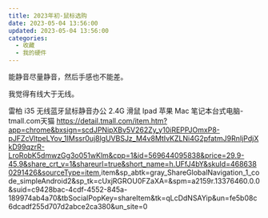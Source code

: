 ```yaml
---
title: 2023年初-鼠标选购
date: 2023-05-04 13:56:00
updated: 2023-05-04 13:56:00
categories:
  - 收藏
  - 我的硬件
---
```


能静音尽量静音，然后手感也不能差。

我觉得有线大于无线。

雷柏 i35 无线蓝牙鼠标静音办公 2.4G 滑鼠 Ipad 苹果 Mac 笔记本台式电脑-tmall.com天猫
<https://detail.tmall.com/item.htm?app=chrome&bxsign=scdJPNipXBv5V262Zy_y10iREPPJOmxP8-pJFZcVltpeLYov_1IMssr0uj8lgUVBSJz_M4v8MtIvKZLNi4G2pfatmJ9RnIjPdjXkD99qzrR-LroRobK5dmwzGg3o051wKlm&cpp=1&id=569644095838&price=29.9-45.9&share_crt_v=1&shareurl=true&short_name=h.UFfJ4bY&skuId=4686380291426&sourceType=item>,item&sp_abtk=gray_ShareGlobalNavigation_1_code_simpleAndroid2&sp_tk=cUxjRGROU0FZaXA=&spm=a2159r.13376460.0.0&suid=c9428bac-4cdf-4552-845a-189974ab4a70&tbSocialPopKey=shareItem&tk=qLcDdNSAYip&un=fe5b08c6dcadf255d707d2abce2ca380&un_site=0
